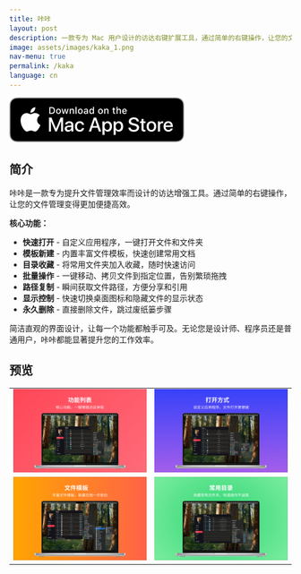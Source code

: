 ```yaml
---
title: 咔咔
layout: post
description: 一款专为 Mac 用户设计的访达右键扩展工具，通过简单的右键操作，让您的文件管理工作事半功倍。
image: assets/images/kaka_1.png
nav-menu: true
permalink: /kaka
language: cn
---
```

[![AppStrore](./assets/images/mac_appstore.svg)](https://apps.apple.com/app/id6747281055)

## 简介
咔咔是一款专为提升文件管理效率而设计的访达增强工具。通过简单的右键操作，让您的文件管理变得更加便捷高效。

**核心功能：**
- **快速打开** - 自定义应用程序，一键打开文件和文件夹
- **模板新建** - 内置丰富文件模板，快速创建常用文档
- **目录收藏** - 将常用文件夹加入收藏，随时快速访问
- **批量操作** - 一键移动、拷贝文件到指定位置，告别繁琐拖拽
- **路径复制** - 瞬间获取文件路径，方便分享和引用
- **显示控制** - 快速切换桌面图标和隐藏文件的显示状态
- **永久删除** - 直接删除文件，跳过废纸篓步骤

简洁直观的界面设计，让每一个功能都触手可及。无论您是设计师、程序员还是普通用户，咔咔都能显著提升您的工作效率。

## 预览

|       |  |
| ----------- | ----------- |
| ![](./assets/images/kaka_1.png) | ![](./assets/images/kaka_2.png) |
| ![](./assets/images/kaka_3.png) | ![](./assets/images/kaka_4.png) |
